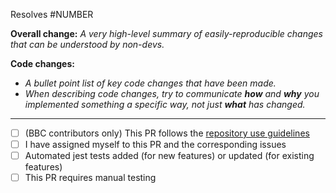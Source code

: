 Resolves #NUMBER

**Overall change:** _A very high-level summary of easily-reproducible changes that can be understood by non-devs._

**Code changes:**

- _A bullet point list of key code changes that have been made._
- _When describing code changes, try to communicate **how** and **why** you implemented something a specific way, not just **what** has changed._

---

- [ ] (BBC contributors only) This PR follows the [repository use guidelines](https://github.com/bbc/simorgh-infrastructure/blob/latest/documentation/repository-guidelines.md)
- [ ] I have assigned myself to this PR and the corresponding issues
- [ ] Automated jest tests added (for new features) or updated (for existing features)
- [ ] This PR requires manual testing
